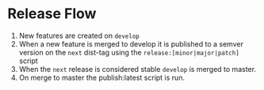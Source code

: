 # Release Flow

1. New features are created on `develop`
1. When a new feature is merged to develop it is published to a semver version on the `next` dist-tag using the `release:[minor|major|patch]` script
1. When the `next` release is considered stable `develop` is merged to master.
1. On merge to master the publish:latest script is run.
